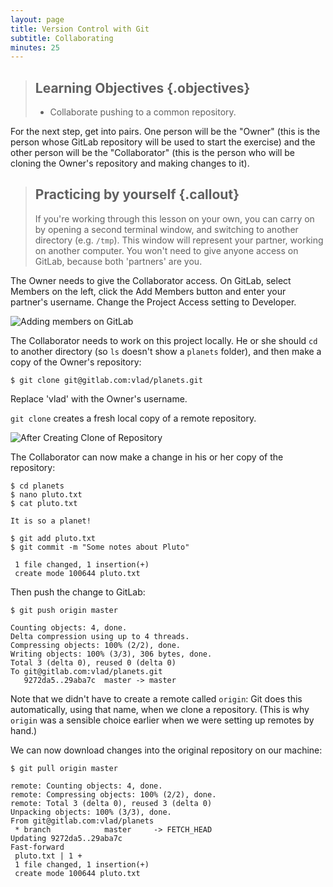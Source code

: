 ```yaml
---
layout: page
title: Version Control with Git
subtitle: Collaborating
minutes: 25
---
```

> ## Learning Objectives {.objectives}
>
> *  Collaborate pushing to a common repository.

For the next step, get into pairs.
One person will be the "Owner" (this is the person whose GitLab repository will be used to start the exercise) and the other person will be the "Collaborator" (this is the person who will be cloning the Owner's repository and making changes to it).

> ## Practicing by yourself {.callout}
>
> If you're working through this lesson on your own, you can carry on by opening
> a second terminal window, and switching to another directory (e.g. `/tmp`).
> This window will represent your partner, working on another computer. You
> won't need to give anyone access on GitLab, because both 'partners' are you.

The Owner needs to give the Collaborator access.
On GitLab, select Members on the left, click the Add Members button and enter your partner's username. Change the Project Access setting to Developer.

![Adding members on GitLab](fig/gitlab-add-members.png)

The Collaborator needs to work on this project locally. He or she should `cd` to another directory
(so `ls` doesn't show a `planets` folder),
and then make a copy of the Owner's repository:

~~~ {.bash}
$ git clone git@gitlab.com:vlad/planets.git
~~~

Replace 'vlad' with the Owner's username.

`git clone` creates a fresh local copy of a remote repository.

![After Creating Clone of Repository](fig/gitlab-collaboration.svg)

The Collaborator can now make a change in his or her copy of the repository:

~~~ {.bash}
$ cd planets
$ nano pluto.txt
$ cat pluto.txt
~~~
~~~ {.output}
It is so a planet!
~~~
~~~ {.bash}
$ git add pluto.txt
$ git commit -m "Some notes about Pluto"
~~~
~~~ {.output}
 1 file changed, 1 insertion(+)
 create mode 100644 pluto.txt
~~~

Then push the change to GitLab:

~~~ {.bash}
$ git push origin master
~~~
~~~ {.output}
Counting objects: 4, done.
Delta compression using up to 4 threads.
Compressing objects: 100% (2/2), done.
Writing objects: 100% (3/3), 306 bytes, done.
Total 3 (delta 0), reused 0 (delta 0)
To git@gitlab.com:vlad/planets.git
   9272da5..29aba7c  master -> master
~~~

Note that we didn't have to create a remote called `origin`:
Git does this automatically,
using that name,
when we clone a repository.
(This is why `origin` was a sensible choice earlier
when we were setting up remotes by hand.)

We can now download changes into the original repository on our machine:

~~~ {.bash}
$ git pull origin master
~~~
~~~ {.output}
remote: Counting objects: 4, done.
remote: Compressing objects: 100% (2/2), done.
remote: Total 3 (delta 0), reused 3 (delta 0)
Unpacking objects: 100% (3/3), done.
From git@gitlab.com:vlad/planets
 * branch            master     -> FETCH_HEAD
Updating 9272da5..29aba7c
Fast-forward
 pluto.txt | 1 +
 1 file changed, 1 insertion(+)
 create mode 100644 pluto.txt
~~~
